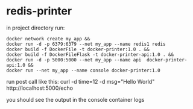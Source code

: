 # redis-printer

in project directory run:
```
docker network create my_app &&
docker run -d -p 6379:6379 --net my_app --name redis1 redis 
docker build -f DockerFile -t docker-printer:1.0 . &&
docker build -f DockerFileFlask -t docker-printer-api:1.0 . &&
docker run -d -p 5000:5000 --net my_app --name api  docker-printer-api:1.0 &&
docker run --net my_app --name console docker-printer:1.0 

```
run post call like this:
curl -d time=12 -d msg="Hello World"  http://localhost:5000/echo

you should see the output in the console container logs
